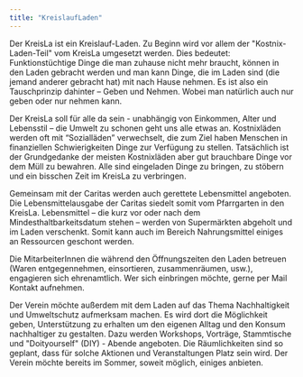 ```yaml
---
title: "KreislaufLaden"
---
```

Der KreisLa ist ein Kreislauf-Laden.
Zu Beginn wird vor allem der "Kostnix-Laden-Teil" vom KreisLa umgesetzt werden. Dies bedeutet: Funktionstüchtige Dinge die man zuhause nicht mehr braucht, können in den Laden gebracht werden und man kann Dinge, die im Laden sind (die jemand anderer gebracht hat) mit nach Hause nehmen.
Es ist also ein Tauschprinzip dahinter – Geben und Nehmen. Wobei man natürlich auch nur geben oder nur nehmen kann.

Der KreisLa soll für alle da sein - unabhängig von Einkommen, Alter und Lebensstil – die Umwelt zu schonen geht uns alle etwas an. Kostnixläden werden oft mit “Sozialläden” verwechselt, die zum Ziel haben Menschen in finanziellen Schwierigkeiten Dinge zur Verfügung zu stellen. Tatsächlich ist der Grundgedanke der meisten Kostnixläden aber gut brauchbare Dinge vor dem Müll zu bewahren. Alle sind eingeladen Dinge zu bringen, zu stöbern und ein bisschen Zeit im KreisLa zu verbringen.

Gemeinsam mit der Caritas werden auch gerettete Lebensmittel angeboten. Die Lebensmittelausgabe der Caritas siedelt somit vom Pfarrgarten in den KreisLa. Lebensmittel – die kurz vor oder nach dem Mindesthaltbarkeitsdatum stehen – werden von Supermärkten abgeholt und im Laden verschenkt.
Somit kann auch im Bereich Nahrungsmittel einiges an Ressourcen geschont werden.

Die MitarbeiterInnen die während den Öffnungszeiten den Laden betreuen (Waren entgegennehmen, einsortieren, zusammenräumen, usw.), engagieren sich ehrenamtlich. Wer sich einbringen möchte, gerne per Mail Kontakt aufnehmen.

Der Verein möchte außerdem mit dem Laden auf das Thema Nachhaltigkeit und Umweltschutz aufmerksam machen. Es wird dort die Möglichkeit geben, Unterstützung zu erhalten um den eigenen Alltag und den Konsum nachhaltiger zu gestalten.
Dazu werden Workshops, Vorträge, Stammtische und "Doityourself" (DIY) - Abende angeboten.
Die Räumlichkeiten sind so geplant, dass für solche Aktionen und Veranstaltungen Platz sein wird. Der Verein möchte bereits im Sommer, soweit möglich, einiges anbieten.
